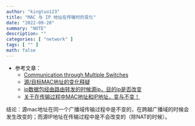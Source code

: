 ```yaml
---
author: "kingtuo123"
title: "MAC 与 IP 地址在传输时的变化"
date: "2022-09-20"
summary: "NOTE"
description: ""
categories: [ "network" ]
tags: [ "" ]
math: false
---
```


- 参考文章：
  - [Communication through Multiple Switches](http://www.practicalnetworking.net/stand-alone/communication-through-multiple-switches/)
  - [源/目标MAC地址的变化释疑](https://blog.csdn.net/qq_36501981/article/details/81038641)
  - [ip数据包经由路由转发的时候源ip，目的ip是否改变](https://www.cnblogs.com/my_life/articles/6100830.html)
  - [关于在传输过程中MAC地址和IP地址，变与不变！](https://blog.51cto.com/nanjingfm/1179368)

结论：源mac地址在同一个广播域传输过程中是不变的，在跨越广播域的时候会发生改变的；而源IP地址在传输过程中是不会改变的（除NAT的时候）。
